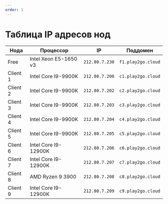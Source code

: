 ```yaml
---
order: 1
---
```


# Таблица IP адресов нод

| Нода | Процессор | IP | Поддомен |
|---|---|---|---|
| Free | Intel Xeon E5-1650 v3 | `212.80.7.230` | `f1.play2go.cloud` |
| Client 1 | Intel Core I9-9900K | `212.80.7.200` | `c1.play2go.cloud` |
| Client 2 | Intel Core I9-9900K | `212.80.7.202` | `c2.play2go.cloud` |
| Client 3 | Intel Core I9-9900K | `212.80.7.203` | `c3.play2go.cloud` |
| Client 4 | Intel Core I9-9900K | `212.80.7.204` | `c4.play2go.cloud` |
| Client 5 | Intel Core I9-9900K | `212.80.7.205` | `c5.play2go.cloud` |
| Client 6 | Intel Core I9-12900K | `212.80.7.206` | `c6.play2go.cloud` |
| Client 7 | Intel Core I9-12900K | `212.80.7.207` | `c7.play2go.cloud` |
| Client 8 | AMD Ryzen 9 3900 | `212.80.7.208` | `c8.play2go.cloud` |
| Client 9 | Intel Core I9-12900K | `212.80.7.209` | `c9.play2go.cloud` |
